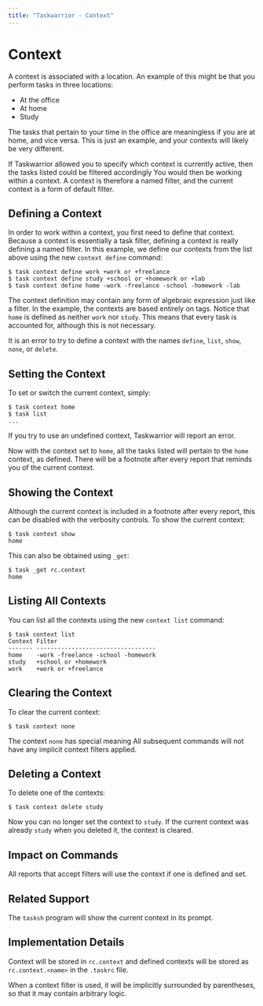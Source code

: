 ```yaml
---
title: "Taskwarrior - Context"
---
```


# Context

A context is associated with a location.
An example of this might be that you perform tasks in three locations:

- At the office
- At home
- Study

The tasks that pertain to your time in the office are meaningless if you are at home, and vice versa.
This is just an example, and your contexts will likely be very different.

If Taskwarrior allowed you to specify which context is currently active, then the tasks listed could be filtered accordingly
You would then be working within a context.
A context is therefore a named filter, and the current context is a form of default filter.

## Defining a Context

In order to work within a context, you first need to define that context.
Because a context is essentially a task filter, defining a context is really defining a named filter.
In this example, we define our contexts from the list above using the new `context define` command:

```
$ task context define work +work or +freelance
$ task context define study +school or +homework or +lab
$ task context define home -work -freelance -school -homework -lab
```

The context definition may contain any form of algebraic expression just like a filter.
In the example, the contexts are based entirely on tags.
Notice that `home` is defined as neither `work` nor `study`. This means that every task is accounted for, although this is not necessary.

It is an error to try to define a context with the names `define`, `list`, `show`, `none`, or `delete`.

## Setting the Context

To set or switch the current context, simply:

```
$ task context home
$ task list
...
```

If you try to use an undefined context, Taskwarrior will report an error.

Now with the context set to `home`, all the tasks listed will pertain to the `home` context, as defined.
There will be a footnote after every report that reminds you of the current context.

## Showing the Context

Although the current context is included in a footnote after every report, this can be disabled with the verbosity controls.
To show the current context:

```
$ task context show
home
```

This can also be obtained using `_get`:

```
$ task _get rc.context
home
```

## Listing All Contexts

You can list all the contexts using the new `context list` command:

```
$ task context list
Context Filter
------- ----------------------------------
home    -work -freelance -school -homework
study   +school or +homework
work    +work or +freelance
```

## Clearing the Context

To clear the current context:

```
$ task context none
```

The context `none` has special meaning
All subsequent commands will not have any implicit context filters applied.

## Deleting a Context

To delete one of the contexts:

```
$ task context delete study
```

Now you can no longer set the context to `study`. If the current context was already `study` when you deleted it, the context is cleared.

## Impact on Commands

All reports that accept filters will use the context if one is defined and set.

## Related Support

The `tasksh` program will show the current context in its prompt.

## Implementation Details

Context will be stored in `rc.context` and defined contexts will be stored as `rc.context.<name>` in the `.taskrc` file.

When a context filter is used, it will be implicitly surrounded by parentheses, so that it may contain arbitrary logic.
